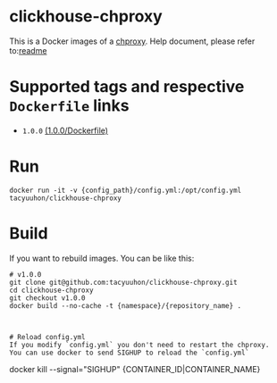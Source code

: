 # clickhouse-chproxy
This is a Docker images of a [chproxy](https://github.com/Vertamedia/chproxy).
Help document, please refer to:[readme](https://github.com/Vertamedia/chproxy)

# Supported tags and respective `Dockerfile` links
* `1.0.0` [(1.0.0/Dockerfile)](https://github.com/tacyuuhon/clickhouse-chproxy/blob/v1.0.0/Dockerfile)

# Run
```
docker run -it -v {config_path}/config.yml:/opt/config.yml tacyuuhon/clickhouse-chproxy
```

# Build
If you want to rebuild images.
You can be like this:
```
# v1.0.0 
git clone git@github.com:tacyuuhon/clickhouse-chproxy.git
cd clickhouse-chproxy
git checkout v1.0.0
docker build --no-cache -t {namespace}/{repository_name} . 



# Reload config.yml
If you modify `config.yml` you don't need to restart the chproxy.
You can use docker to send SIGHUP to reload the `config.yml`
```
docker kill --signal="SIGHUP" {CONTAINER_ID|CONTAINER_NAME}
```



